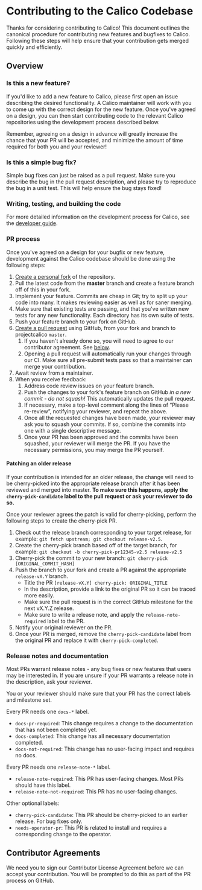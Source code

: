 # Contributing to the Calico Codebase

Thanks for considering contributing to Calico! This document outlines the canonical procedure for contributing new features
and bugfixes to Calico. Following these steps will help ensure that your contribution gets merged quickly and
efficiently.

## Overview

### Is this a new feature?

If you'd like to add a new feature to Calico, please first open an issue describing the desired functionality. A Calico
maintainer will work with you to come up with the correct design for the new feature. Once you've agreed on a design, you can then
start contributing code to the relevant Calico repositories using the development process described below.

Remember, agreeing on a design in advance will greatly increase the chance that your PR will be accepted, and minimize the amount of time required
for both you and your reviewer!

### Is this a simple bug fix?

Simple bug fixes can just be raised as a pull request. Make sure you describe the bug in the pull request description,
and please try to reproduce the bug in a unit test. This will help ensure the bug stays fixed!

### Writing, testing, and building the code

For more detailed information on the development process for Calico, see the [developer guide](DEVELOPER_GUIDE.md).

### PR process

Once you've agreed on a design for your bugfix or new feature, development against the Calico codebase should be done using the following steps:

1. [Create a personal fork][fork] of the repository.
1. Pull the latest code from the **master** branch and create a feature branch off of this in your fork.
1. Implement your feature. Commits are cheap in Git; try to split up your code into many. It makes reviewing easier as well as for saner merging.
1. Make sure that existing tests are passing, and that you've written new tests for any new functionality. Each directory has its own suite of tests.
1. Push your feature branch to your fork on GitHub.
1. [Create a pull request][pulls] using GitHub, from your fork and branch to projectcalico `master`.
    1. If you haven't already done so, you will need to agree to our contributor agreement. See [below](#contributor-agreements).
    1. Opening a pull request will automatically run your changes through our CI. Make sure all pre-submit tests pass so that a maintainer can merge your contribution.
1. Await review from a maintainer.
1. When you receive feedback:
    1. Address code review issues on your feature branch.
    1. Push the changes to your fork's feature branch on GitHub _in a new commit - do not squash!_ This automatically updates the pull request.
    1. If necessary, make a top-level comment along the lines of “Please re-review”, notifying your reviewer, and repeat the above.
    1. Once all the requested changes have been made, your reviewer may ask you to squash your commits. If so, combine the commits into one with a single descriptive message.
    1. Once your PR has been approved and the commits have been squashed, your reviewer will merge the PR. If you have the necessary permissions, you may merge the PR yourself.

#### Patching an older release

If your contribution is intended for an older release, the change will need to be cherry-picked into the appropriate release branch after it has been reviewed
and merged into master. **To make sure this happens, apply the `cherry-pick-candidate` label to the pull request or ask your reviewer to do so.**

Once your reviewer agrees the patch is valid for cherry-picking, perform the following steps to create the cherry-pick PR.

1. Check out the release branch corresponding to your target release, for example: `git fetch upstream; git checkout release-v2.5`.
1. Create the cherry-pick branch based off of the target branch, for example: `git checkout -b cherry-pick-pr12345-v2.5 release-v2.5`
1. Cherry-pick the commit to your new branch: `git cherry-pick [ORIGINAL_COMMIT_HASH]`
1. Push the branch to your fork and create a PR against the appropriate `release-vX.Y` branch.
   - Title the PR `[release-vX.Y] cherry-pick: ORIGINAL_TITLE`
   - In the description, provide a link to the original PR so it can be traced more easily.
   - Make sure the pull request is in the correct GitHub milestone for the next vX.Y.Z release.
   - Make sure to write a release note, and apply the `release-note-required` label to the PR.
1. Notify your original reviewer on the PR.
1. Once your PR is merged, remove the `cherry-pick-candidate` label from the original PR and replace it with `cherry-pick-completed`.

### Release notes and documentation

Most PRs warrant release notes - any bug fixes or new features that users may be interested in. If you are unsure if your PR warrants
a release note in the description, ask your reviewer.

You or your reviewer should make sure that your PR has the correct labels and milestone set.

Every PR needs one `docs-*` label.

- `docs-pr-required`: This change requires a change to the documentation that has not been completed yet.
- `docs-completed`: This change has all necessary documentation completed.
- `docs-not-required`: This change has no user-facing impact and requires no docs.

Every PR needs one `release-note-*` label.

- `release-note-required`: This PR has user-facing changes. Most PRs should have this label.
- `release-note-not-required`: This PR has no user-facing changes.

Other optional labels:

- `cherry-pick-candidate`: This PR should be cherry-picked to an earlier release. For bug fixes only.
- `needs-operator-pr`: This PR is related to install and requires a corresponding change to the operator.

## Contributor Agreements

We need you to sign our Contributor License Agreement before we can accept your
contribution. You will be prompted to do this as part of the PR process
on GitHub.

[fork]: https://help.github.com/articles/fork-a-repo/
[pulls]: https://help.github.com/articles/creating-a-pull-request/
